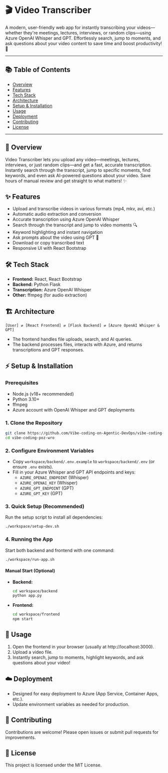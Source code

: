 # 🎬 Video Transcriber

A modern, user-friendly web app for instantly transcribing your videos—whether they're meetings, lectures, interviews, or random clips—using Azure OpenAI Whisper and GPT. Effortlessly search, jump to moments, and ask questions about your video content to save time and boost productivity! 🚀

---

## 📚 Table of Contents
- [Overview](#overview)
- [Features](#features)
- [Tech Stack](#tech-stack)
- [Architecture](#architecture)
- [Setup & Installation](#setup--installation)
- [Usage](#usage)
- [Deployment](#deployment)
- [Contributing](#contributing)
- [License](#license)

---

## 📝 Overview
Video Transcriber lets you upload any video—meetings, lectures, interviews, or just random clips—and get a fast, accurate transcription. Instantly search through the transcript, jump to specific moments, find keywords, and even ask AI-powered questions about your video. Save hours of manual review and get straight to what matters! ✨

## ✨ Features
- Upload and transcribe videos in various formats (mp4, mkv, avi, etc.)
- Automatic audio extraction and conversion
- Accurate transcription using Azure OpenAI Whisper
- Search through the transcript and jump to video moments 🔍
- Keyword highlighting and instant navigation
- Ask prompts about the video using GPT 🤖
- Download or copy transcribed text
- Responsive UI with React Bootstrap

## 🛠️ Tech Stack
- **Frontend:** React, React Bootstrap
- **Backend:** Python Flask
- **Transcription:** Azure OpenAI Whisper
- **Other:** ffmpeg (for audio extraction)

## 🏗️ Architecture
```
[User] ⇄ [React Frontend] ⇄ [Flask Backend] ⇄ [Azure OpenAI Whisper & GPT]
```
- The frontend handles file uploads, search, and AI queries.
- The backend processes files, interacts with Azure, and returns transcriptions and GPT responses.

## ⚡ Setup & Installation
### Prerequisites
- Node.js (v18+ recommended)
- Python 3.10+
- ffmpeg
- Azure account with OpenAI Whisper and GPT deployments

### 1. Clone the Repository
```bash
git clone https://github.com/Vibe-coding-on-Agentic-DevOps/vibe-coding-poz-wro.git
cd vibe-coding-poz-wro
```

### 2. Configure Environment Variables
- Copy `workspace/backend/.env.example` to `workspace/backend/.env` (or ensure `.env` exists).
- Fill in your Azure Whisper and GPT API endpoints and keys:
  - `AZURE_OPENAI_ENDPOINT` (Whisper)
  - `AZURE_OPENAI_KEY` (Whisper)
  - `AZURE_GPT_ENDPOINT` (GPT)
  - `AZURE_GPT_KEY` (GPT)

### 3. Quick Setup (Recommended)
Run the setup script to install all dependencies:
```bash
./workspace/setup-dev.sh
```

### 4. Running the App
Start both backend and frontend with one command:
```bash
./workspace/run-app.sh
```

#### Manual Start (Optional)
- **Backend:**
  ```bash
  cd workspace/backend
  python app.py
  ```
- **Frontend:**
  ```bash
  cd workspace/frontend
  npm start
  ```

## 🚀 Usage
1. Open the frontend in your browser (usually at http://localhost:3000).
2. Upload a video file.
3. Instantly search, jump to moments, highlight keywords, and ask questions about your video!

## ☁️ Deployment
- Designed for easy deployment to Azure (App Service, Container Apps, etc.).
- Update environment variables as needed for production.

## 🤝 Contributing
Contributions are welcome! Please open issues or submit pull requests for improvements.

## 🪪 License
This project is licensed under the MIT License.
